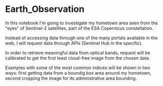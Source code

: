 # Earth_Observation

In this notebook I'm going to investigate my hometown area seen from the "eyes" of Sentinel-2 satellites, part of the ESA Copernicus constellation.

Instead of accessing data through one of the many portals available in the web, I will request data through APIs (Sentinel Hub in the specific). 

In order to retrieve meaningful data from optical bands, request will be calibrated to get the first least cloud-free image from the chosen date.

Examples with some of the most common indices will be shown in two ways: first getting data from a boundig box area around my hometown, second cropping the image for its administrative area bounding. 
